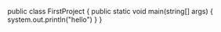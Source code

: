 public class FirstProject
{ 
   public static void main(string[] args)
   {
   system.out.println("hello")
  }
  }
